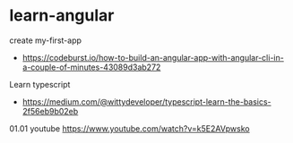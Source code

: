 # learn-angular

create my-first-app
- https://codeburst.io/how-to-build-an-angular-app-with-angular-cli-in-a-couple-of-minutes-43089d3ab272


Learn typescript
- https://medium.com/@wittydeveloper/typescript-learn-the-basics-2f56eb9b02eb

01.01 youtube 
https://www.youtube.com/watch?v=k5E2AVpwsko
